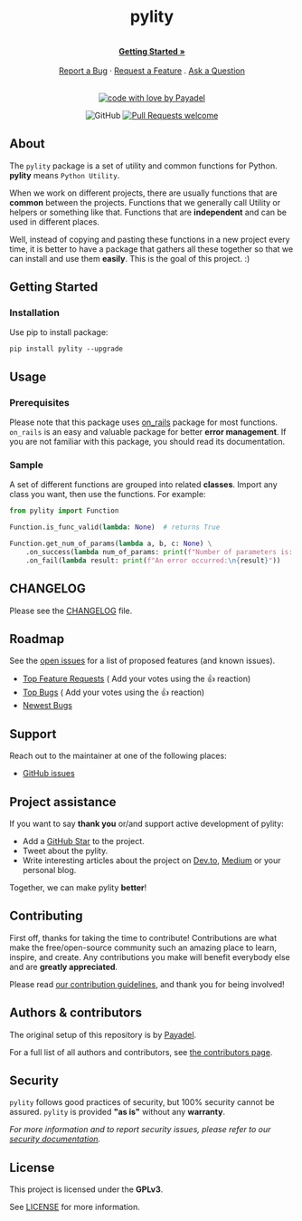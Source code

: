<div align="center">
  <h1>pylity</h1>
  <br />
  <a href="#getting-started"><strong>Getting Started »</strong></a>
  <br />
  <br />
  <a href="https://github.com/Payadel/pylity/issues/new?assignees=&labels=bug&template=BUG_REPORT.md&title=bug%3A+">Report a Bug</a>
  ·
  <a href="https://github.com/Payadel/pylity/issues/new?assignees=&labels=enhancement&template=FEATURE_REQUEST.md&title=feat%3A+">Request a Feature</a>
  .
  <a href="https://github.com/Payadel/pylity/issues/new?assignees=&labels=question&template=SUPPORT_QUESTION.md&title=support%3A+">Ask a Question</a>
</div>

<div align="center">
<br />

[![code with love by Payadel](https://img.shields.io/badge/%3C%2F%3E%20with%20%E2%99%A5%20by-Payadel-ff1414.svg?style=flat-square)](https://github.com/Payadel)

![GitHub](https://img.shields.io/github/license/Payadel/pylity)
[![Pull Requests welcome](https://img.shields.io/badge/PRs-welcome-ff69b4.svg?style=flat-square)](https://github.com/Payadel/pylity/issues?q=is%3Aissue+is%3Aopen+label%3A%22help+wanted%22)

</div>


## About

The `pylity` package is a set of utility and common functions for Python.
**pylity** means `Python Utility`.

When we work on different projects, there are usually functions that are **common** between the projects. Functions that we generally call Utility or helpers or something like that. Functions that are **independent** and can be used in different places.

Well, instead of copying and pasting these functions in a new project every time, it is better to have a package that gathers all these together so that we can install and use them **easily**. This is the goal of this project. :)


## Getting Started

### Installation

Use pip to install package:

```shell
pip install pylity --upgrade
```

## Usage

### Prerequisites

Please note that this package uses [on_rails](https://github.com/payadel/on_rails) package for most functions. `on_rails` is an easy and valuable package for better **error management**. If you are not familiar with this package, you should read its documentation.

### Sample

A set of different functions are grouped into related **classes**.
Import any class you want, then use the functions.
For example:

```python
from pylity import Function

Function.is_func_valid(lambda: None)  # returns True

Function.get_num_of_params(lambda a, b, c: None) \
    .on_success(lambda num_of_params: print(f"Number of parameters is: {num_of_params}")) \
    .on_fail(lambda result: print(f"An error occurred:\n{result}"))
```

## CHANGELOG

Please see the [CHANGELOG](https://github.com/Payadel/pylity/blob/main/CHANGELOG.md) file.

## Roadmap

See the [open issues](https://github.com/Payadel/pylity/issues) for a list of proposed features (and known
issues).

- [Top Feature Requests](https://github.com/Payadel/pylity/issues?q=label%3Aenhancement+is%3Aopen+sort%3Areactions-%2B1-desc) (
  Add your votes using the 👍 reaction)
- [Top Bugs](https://github.com/Payadel/pylity/issues?q=is%3Aissue+is%3Aopen+label%3Abug+sort%3Areactions-%2B1-desc) (
  Add your votes using the 👍 reaction)
- [Newest Bugs](https://github.com/Payadel/pylity/issues?q=is%3Aopen+is%3Aissue+label%3Abug)

## Support

Reach out to the maintainer at one of the following places:

- [GitHub issues](https://github.com/Payadel/pylity/issues/new?assignees=&labels=question&template=SUPPORT_QUESTION.md&title=support%3A+)

## Project assistance

If you want to say **thank you** or/and support active development of pylity:

- Add a [GitHub Star](https://github.com/Payadel/pylity) to the project.
- Tweet about the pylity.
- Write interesting articles about the project on [Dev.to](https://dev.to/), [Medium](https://medium.com/) or your
  personal blog.

Together, we can make pylity **better**!

## Contributing

First off, thanks for taking the time to contribute! Contributions are what make the free/open-source community such an
amazing place to learn, inspire, and create. Any contributions you make will benefit everybody else and are **greatly
appreciated**.

Please read [our contribution guidelines](docs/CONTRIBUTING.md), and thank you for being involved!

## Authors & contributors

The original setup of this repository is by [Payadel](https://github.com/Payadel).

For a full list of all authors and contributors,
see [the contributors page](https://github.com/Payadel/pylity/contributors).

## Security

`pylity` follows good practices of security, but 100% security cannot be assured. `pylity` is provided **"as
is"** without any **warranty**.

_For more information and to report security issues, please refer to our [security documentation](docs/SECURITY.md)._

## License

This project is licensed under the **GPLv3**.

See [LICENSE](LICENSE) for more information.
